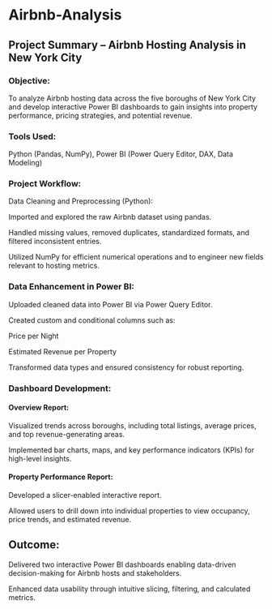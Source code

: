 # Airbnb-Analysis
## Project Summary – Airbnb Hosting Analysis in New York City
### Objective:
To analyze Airbnb hosting data across the five boroughs of New York City and develop interactive Power BI dashboards to gain insights into property performance, pricing strategies, and potential revenue.

### Tools Used:
Python (Pandas, NumPy), Power BI (Power Query Editor, DAX, Data Modeling)

### Project Workflow:

Data Cleaning and Preprocessing (Python):

Imported and explored the raw Airbnb dataset using pandas.

Handled missing values, removed duplicates, standardized formats, and filtered inconsistent entries.

Utilized NumPy for efficient numerical operations and to engineer new fields relevant to hosting metrics.

### Data Enhancement in Power BI:

Uploaded cleaned data into Power BI via Power Query Editor.

Created custom and conditional columns such as:

Price per Night

Estimated Revenue per Property

Transformed data types and ensured consistency for robust reporting.

### Dashboard Development:

#### Overview Report:

Visualized trends across boroughs, including total listings, average prices, and top revenue-generating areas.

Implemented bar charts, maps, and key performance indicators (KPIs) for high-level insights.

#### Property Performance Report:

Developed a slicer-enabled interactive report.

Allowed users to drill down into individual properties to view occupancy, price trends, and estimated revenue.

## Outcome:

Delivered two interactive Power BI dashboards enabling data-driven decision-making for Airbnb hosts and stakeholders.

Enhanced data usability through intuitive slicing, filtering, and calculated metrics.
